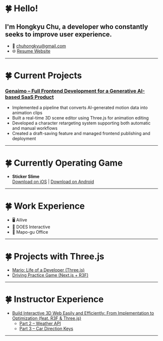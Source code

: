 <!-- ![header](https://capsule-render.vercel.app/api?type=waving&height=200&text=Welcome&nbsp;to&nbsp;My&nbsp;Page!&fontAlign=55&fontAlignY=35&color=gradient) -->
# 🍀 Hello!
## I'm Hongkyu Chu, a developer who constantly seeks to improve user experience.
- 📧 chuhongkyu@gmail.com  
- 🌐 [Resume Website](https://mrchu.netlify.app/home/resume)


---

# 🍀 Current Projects
### [Genaimo – Full Frontend Development for a Generative AI-based SaaS Product](https://genaimo.ailive.world/)
- Implemented a pipeline that converts AI-generated motion data into animation clips  
- Built a real-time 3D scene editor using Three.js for animation editing  
- Developed a character retargeting system supporting both automatic and manual workflows  
- Created a draft-saving feature and managed frontend publishing and deployment

---

# 🍀 Currently Operating Game  
- **Sticker Slime**  
  [Download on iOS](https://apps.apple.com/kr/app/sticker-slime/id6670695864) | [Download on Android](https://play.google.com/store/apps/details?id=com.Mr.chu.StickerSlime&pli=1)

---

# 🍀 Work Experience  
- 🖥️ Ailive  
- 🏤 DOES Interactive  
- 🏣 Mapo-gu Office  

---

# 🍀 Projects with Three.js  
- [Mario: Life of a Developer (Three.js)](https://chuhongkyu.github.io/interact_3D/)  
- [Driving Practice Game (Next.js + R3F)](https://car-drive-practice.vercel.app/)

---

# 🍀 Instructor Experience  
- [Build Interactive 3D Web Easily and Efficiently: From Implementation to Optimization (feat. R3F & Three.js)](https://fastcampus.co.kr/dev_online_3dinteractive)  
  - [Part 2 – Weather API](https://mr-chu-weather.netlify.app/)  
  - [Part 3 – Car Direction Keys](https://mr-chu-car-web.netlify.app/)

---

<!-- ![Mr.chu's github stats](https://github-readme-stats.vercel.app/api?username=chuhongkyu&show_icons=true&theme=maroongold) -->
